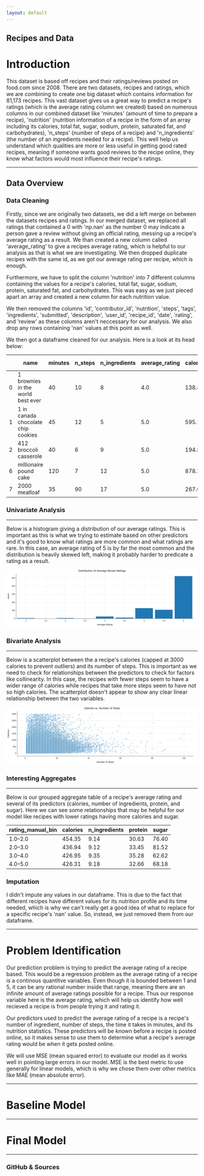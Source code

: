 ```yaml
---
layout: default
---
```

## Recipes and Data

# Introduction
This dataset is based off recipes and their ratings/reviews posted on food.com since 2008. There are two datasets, recipes and ratings, which we are combining to create one big dataset which contains information for 81,173 recipes. This vast dataset gives us a great way to predict a recipe's ratings (which is the average rating column we created) based on numerous columns in our combined dataset like 'minutes' (amount of time to prepare a recipe), 'nutrition' (nutrition information of a recipe in the form of an array including its calories, total fat, sugar, sodium, protein, saturated fat, and carbohydrates), 'n_steps' (number of steps of a recipe) and 'n_ingredients' (the number of an ingredients needed for a recipe). This well help us understand which qualities are more or less useful in getting good rated recipes, meaning if someone wants good reviews to the recipe online, they know what factors would most influence their recipe's ratings. 

---

## Data Overview

### Data Cleaning
Firstly, since we are originally two datasets, we did a left merge on between the datasets recipes and ratings. In our merged dataset, we replaced all ratings that contained a 0 with 'np.nan' as the number 0 may indicate a person gave a review without giving an official rating, messing up a recipe's average rating as a result. We than created a new column called 'average_rating' to give a recipes average rating, which is helpful to our analysis as that is what we are investigating. We then dropped duplicate recipes with the same id, as we got our average rating per recipe, which is enough. 

Furthermore, we have to split the column 'nutrition' into 7 different columns containing the values for a recipe's calories, total fat, sugar, sodium, protein, saturated fat, and carbohydrates. This was easy as we just pieced apart an array and created a new column for each nutrition value. 

We then removed the columns 'id', 'contributor_id', 'nutrition', 'steps', 'tags', 'ingredients', 'submitted', 'description', 'user_id', 'recipe_id', 'date', 'rating', and 'review' as these columns aren't neccessary for our analysis. We also drop any rows containing 'nan' values at this point as well.

We then got a dataframe cleaned for our analysis. Here is a look at its head below:

| | name  | minutes | n_steps | n_ingredients | average_rating | calories | total fat | sugar | sodium | protein | saturated fat | carbohydrates |
|-------|-------|---------|---------|----------------|----------------|----------|------------|--------|--------|---------|----------------|----------------|
| 0     | 1 brownies in the world best ever | 40 | 10 | 8 | 4.0 | 138.4 | 10.0| 50.0 | 3.0 | 3.0 | 19.0 | 6.0 |
| 1     | 1 in canada chocolate chip cookies | 45| 12 | 5 | 5.0 | 595.1 | 46.0 | 211.0 | 22.0 | 13.0 | 51.0  | 26.0 |
| 2     | 412 broccoli casserole  | 40 | 6 | 9  | 5.0  | 194.8  | 20.0| 6.0 | 32.0  | 22.0 | 36.0 | 3.0 |
| 6     | millionaire pound cake  | 120 | 7 | 12 | 5.0 | 878.3 | 63.0 | 13.0 | 326.0 | 20.0 | 123.0 | 39.0 |
| 7     | 2000 meatloaf | 35 | 90 | 17 | 5.0 | 267.0 | 12.0 | 30.0 | 12.0 | 29.0 | 48.0 | 2.0 |


### Univariate Analysis
---
Below is a histogram giving a distribution of our average ratings. This is important as this is what we trying to estimate based on other predictors and it's good to know what ratings are more common and what ratings are rare. In this case, an average rating of 5 is by far the most common and the distribution is heavily skewed left, making it probably harder to predicate a rating as a result.

![alt text](Ratings_Distribution.png)

### Bivariate Analysis
---
Below is a scatterplot between the a recipe's calories (capped at 3000 calories to prevent outliers) and its number of steps. This is important as we need to check for relationships between the predictors to check for factors like collinearity. In this case, the recipes with fewer steps seem to have a wider range of calories while recipes that take more steps seem to have not so high calories. The scatterplot doesn't appear to show any clear linear relationship between the two variables. 

![alt text](Scatter.png)

### Interesting Aggregates
---
Below is our grouped aggregate table of a recipe's average rating and several of its predictors (calories, number of ingredients, protein, and sugar). Here we can see some relationships that may be helpful for our model like recipes with lower ratings having more calories and sugar.

| rating_manual_bin | calories | n_ingredients | protein | sugar |
|-------------------|----------|----------------|---------|--------|
| 1.0–2.0           | 454.35   | 9.14           | 30.63   | 76.40  |
| 2.0–3.0           | 436.94   | 9.12           | 33.45   | 81.52  |
| 3.0–4.0           | 426.95   | 9.35           | 35.28   | 62.62  |
| 4.0–5.0           | 426.31   | 9.18           | 32.66   | 68.18  |

### Imputation
I didn't impute any values in our dataframe. This is due to the fact that different recipes have different values for its nutrition profile and its time needed, which is why we can't really get a good idea of what to replace for a specific recipe's 'nan' value. So, instead, we just removed them from our dataframe.

---

# Problem Identification
Our prediction problem is trying to predict the average rating of a recipe based. This would be a regression problem as the average rating of a recipe is a continous quantitve variables. Even though it is bounded between 1 and 5, it can be any rational number inside that range, meaning there are an infinite amount of average ratings possible for a recipe. Thus our response variable here is the average rating, which will help us identify how well recieved a recipe is from people trying it and rating it. 

Our predictors used to predict the average rating of a recipe is a recipe's number of ingredient, number of steps, the time it takes in minutes, and its nutrition statistics. These predictors will be known before a recipe is posted online, so it makes sense to use them to determine what a recipe's average rating would be when it gets posted online. 

We will use MSE (mean squared error) to evaluate our model as it works well in pointing large errors in our model.  MSE is the best metric to use generally for linear models, which is why we chose them over other metrics like MAE (mean absolute error). 

---

# Baseline Model

---

# Final Model

---

### GitHub & Sources
